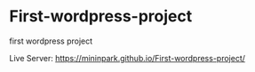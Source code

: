 # First-wordpress-project
first wordpress project

Live Server: https://mininpark.github.io/First-wordpress-project/
